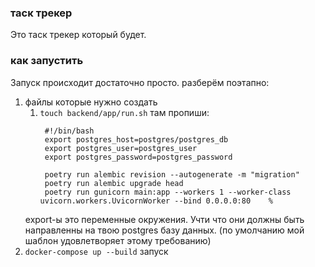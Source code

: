 ### таск трекер
Это таск трекер который будет.
### как запустить
Запуск происходит достаточно просто. разберём поэтапно:
1. файлы которые нужно создать
    1. `touch backend/app/run.sh` там пропиши:
       ```
        #!/bin/bash
        export postgres_host=postgres/postgres_db
        export postgres_user=postgres_user 
        export postgres_password=postgres_password

        poetry run alembic revision --autogenerate -m "migration"
        poetry run alembic upgrade head
        poetry run gunicorn main:app --workers 1 --worker-class uvicorn.workers.UvicornWorker --bind 0.0.0.0:80    %                                                        
       ``` 
    export-ы это переменные окружения. Учти что они должны быть направленны на твою postgres базу данных. (по умолчанию мой шаблон удовлетворяет этому требованию)
2. `docker-compose up --build` запуск
